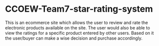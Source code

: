 # CCOEW-Team7-star-rating-system
This is an ecommerce site which allows the user to review and rate the electronic products available on the site. The user would also be able to view the ratings for a specific product entered by other users. Based on it the user/buyer can make a wise decision and purchase accordingly.
